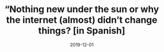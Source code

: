 ---
title: "“Nothing new under the sun or why the internet (almost) didn’t change things? [in Spanish]"
date: 2019-12-01
publishDate: 2019-12-01
authors: ["María Celeste Wagner"]
publication_types: ["0"]
image:
  preview_only: true
publication: "*Revista Aguinaldo*"
publication_short: "*Revista Aguinaldo*"
links:
- name: "URL"
  url: "https://www.aguinaldorevista.com.ar/"
---